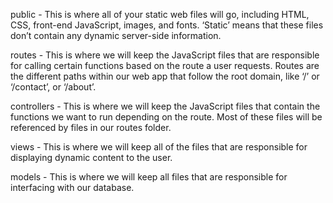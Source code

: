 public - This is where all of your static web files will go, including HTML, CSS, front-end JavaScript, images, and fonts. ‘Static’ means that these files don’t contain any dynamic server-side information.

routes - This is where we will keep the JavaScript files that are responsible for calling certain functions based on the route a user requests. Routes are the different paths within our web app that follow the root domain, like ‘/’ or ‘/contact’, or ‘/about’.

controllers - This is where we will keep the JavaScript files that contain the functions we want to run depending on the route. Most of these files will be referenced by files in our routes folder.

views - This is where we will keep all of the files that are responsible for displaying dynamic content to the user.

models - This is where we will keep all files that are responsible for interfacing with our database.
